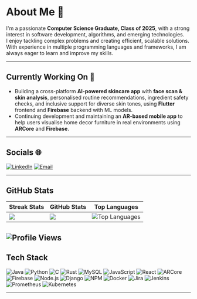 # About Me 👤
I'm a passionate **Computer Science Graduate, Class of 2025**, with a strong interest in software development, algorithms, and emerging technologies.  
I enjoy tackling complex problems and creating efficient, scalable solutions. With experience in multiple programming languages and frameworks, I am always eager to learn and improve my skills.  

---

## Currently Working On 🔨
- Building a cross-platform **AI-powered skincare app** with **face scan & skin analysis**, personalised routine recommendations, ingredient safety checks, and inclusive support for diverse skin tones, using **Flutter** frontend and **Firebase** backend with ML models.
- Continuing development and maintaining an **AR-based mobile app** to help users visualise home decor furniture in real environments using **ARCore** and **Firebase**.  

---

## Socials 🌐

[![LinkedIn](https://img.shields.io/badge/LinkedIn-blue?style=flat&logo=inspire&logoColor=white)](https://www.linkedin.com/in/jade-hudson-ab5b9423b)
[![Email](https://img.shields.io/badge/Email-D14836?style=flat&logo=gmail&logoColor=white)](mailto:jadehudson131@example.com)

---

## GitHub Stats
| Streak Stats | GitHub Stats | Top Languages |
|--------------|--------------|---------------|
| ![](https://nirzak-streak-stats.vercel.app/?user=jade211&theme=calm_pink&hide_border=false) | ![](https://github-readme-stats.vercel.app/api?username=jade211&show_icons=true&theme=radical) | ![Top Languages](https://github-readme-stats.vercel.app/api/top-langs/?username=jade211&layout=compact) |
![Profile Views](https://komarev.com/ghpvc/?username=jade211&style=flat-square&color=blue)
---

## Tech Stack

![Java](https://img.shields.io/badge/-Java-007396?style=flat&logo=java&logoColor=white)
![Python](https://img.shields.io/badge/-Python-3776AB?style=flat&logo=python&logoColor=white)
![C](https://img.shields.io/badge/-C-555555?style=flat&logo=c&logoColor=white)
![Rust](https://img.shields.io/badge/-Rust-000000?style=flat&logo=rust&logoColor=white)
![MySQL](https://img.shields.io/badge/-MySQL-4479A1?style=flat&logo=mysql&logoColor=white)
![JavaScript](https://img.shields.io/badge/-JavaScript-F7DF1E?style=flat&logo=javascript&logoColor=black)
![React](https://img.shields.io/badge/-React-61DAFB?style=flat&logo=react&logoColor=black)
![ARCore](https://img.shields.io/badge/-ARCore-4285F4?style=flat&logo=google&logoColor=white)
![Firebase](https://img.shields.io/badge/-Firebase-FFCA28?style=flat&logo=firebase&logoColor=black)
![Node.js](https://img.shields.io/badge/-Node.js-339933?style=flat&logo=node.js&logoColor=white)
![Django](https://img.shields.io/badge/django-%23092E20.svg?style=flat&logo=django&logoColor=white)
![NPM](https://img.shields.io/badge/NPM-%23CB3837.svg?style=flat&logo=npm&logoColor=white)
![Docker](https://img.shields.io/badge/-Docker-2496ED?style=flat&logo=docker&logoColor=white)
![Jira](https://img.shields.io/badge/-Jira-0052CC?style=flat&logo=jira&logoColor=white)
![Jenkins](https://img.shields.io/badge/-Jenkins-D24939?style=flat&logo=jenkins&logoColor=white)
![Prometheus](https://img.shields.io/badge/-Prometheus-E6522C?style=flat&logo=prometheus&logoColor=white)
![Kubernetes](https://img.shields.io/badge/-Kubernetes-326CE5?style=flat&logo=kubernetes&logoColor=white)


---
